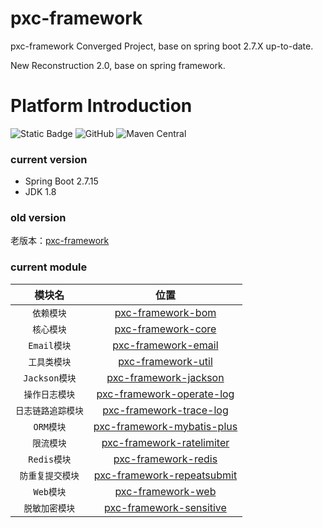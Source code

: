 # pxc-framework

pxc-framework Converged Project, base on spring boot 2.7.X up-to-date.

New Reconstruction 2.0, base on spring framework.

# Platform Introduction

![Static Badge](https://img.shields.io/badge/1.8%2B-red?logo=oracle&logoColor=%23F80000&label=JDK&link=https%3A%2F%2Fwww.oracle.com%2Fjava%2Ftechnologies%2Fdownloads%2F%23java8)
![GitHub](https://img.shields.io/github/license/panxiaochao/pxc-framework?color=%230094F5)
![Maven Central](https://img.shields.io/maven-central/v/io.github.panxiaochao/pxc-framework-core?color=%2300B388)

### current version

- Spring Boot 2.7.15
- JDK 1.8

### old version

老版本：[pxc-framework](https://github.com/panxiaochao/pxc-framework)

### current module

|     模块名     |                            位置                            |
|:-----------:|:--------------------------------------------------------:|
|   `依赖模块`    |          [pxc-framework-bom](pxc-framework-bom)          |
|   `核心模块`    |         [pxc-framework-core](pxc-framework-core)         |
|  `Email模块`  |        [pxc-framework-email](pxc-framework-email)        |
|   `工具类模块`   |         [pxc-framework-util](pxc-framework-util)         |
| `Jackson模块` |      [pxc-framework-jackson](pxc-framework-jackson)      |
|  `操作日志模块`   |  [pxc-framework-operate-log](pxc-framework-operate-log)  |
| `日志链路追踪模块`  |    [pxc-framework-trace-log](pxc-framework-trace-log)    |
|   `ORM模块`   | [pxc-framework-mybatis-plus](pxc-framework-mybatis-plus) |
|   `限流模块`    |  [pxc-framework-ratelimiter](pxc-framework-ratelimiter)  |
|  `Redis模块`  |        [pxc-framework-redis](pxc-framework-redis)        |
|  `防重复提交模块`  | [pxc-framework-repeatsubmit](pxc-framework-repeatsubmit) |
|   `Web模块`   |          [pxc-framework-web](pxc-framework-web)          |
|  `脱敏加密模块`   |    [pxc-framework-sensitive](pxc-framework-sensitive)    |
